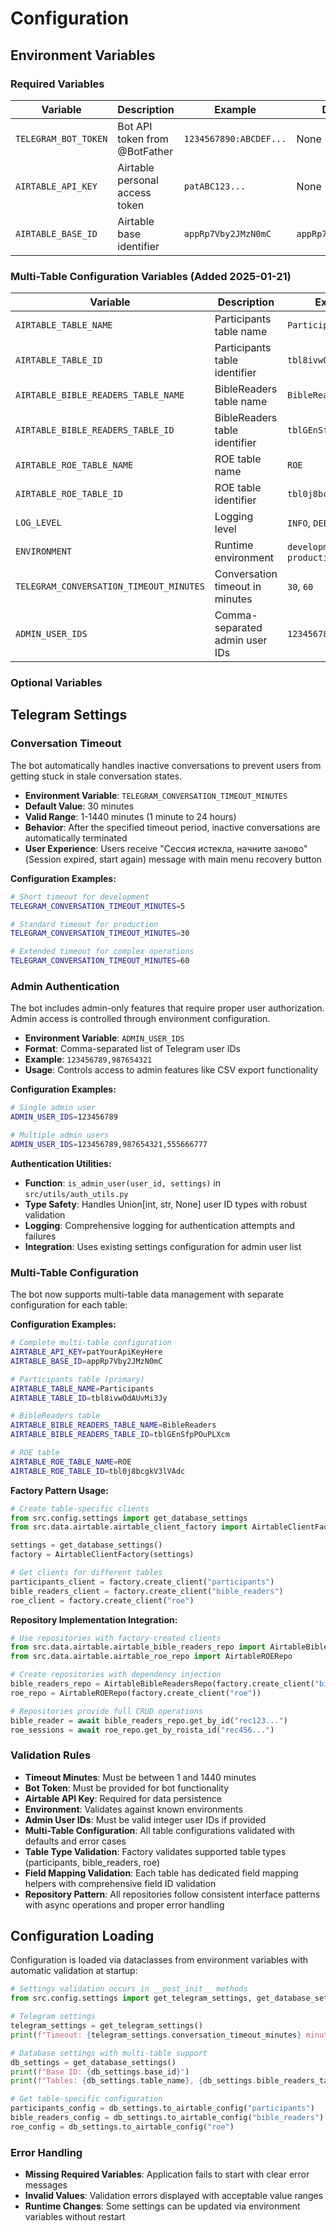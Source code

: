 # Configuration

## Environment Variables

### Required Variables

| Variable | Description | Example | Default |
|----------|-------------|---------|---------|
| `TELEGRAM_BOT_TOKEN` | Bot API token from @BotFather | `1234567890:ABCDEF...` | None |
| `AIRTABLE_API_KEY` | Airtable personal access token | `patABC123...` | None |
| `AIRTABLE_BASE_ID` | Airtable base identifier | `appRp7Vby2JMzN0mC` | `appRp7Vby2JMzN0mC` |

### Multi-Table Configuration Variables (Added 2025-01-21)

| Variable | Description | Example | Default |
|----------|-------------|---------|---------|
| `AIRTABLE_TABLE_NAME` | Participants table name | `Participants` | `Participants` |
| `AIRTABLE_TABLE_ID` | Participants table identifier | `tbl8ivwOdAUvMi3Jy` | `tbl8ivwOdAUvMi3Jy` |
| `AIRTABLE_BIBLE_READERS_TABLE_NAME` | BibleReaders table name | `BibleReaders` | `BibleReaders` |
| `AIRTABLE_BIBLE_READERS_TABLE_ID` | BibleReaders table identifier | `tblGEnSfpPOuPLXcm` | `tblGEnSfpPOuPLXcm` |
| `AIRTABLE_ROE_TABLE_NAME` | ROE table name | `ROE` | `ROE` |
| `AIRTABLE_ROE_TABLE_ID` | ROE table identifier | `tbl0j8bcgkV3lVAdc` | `tbl0j8bcgkV3lVAdc` |
| `LOG_LEVEL` | Logging level | `INFO`, `DEBUG`, `WARNING` | `INFO` |
| `ENVIRONMENT` | Runtime environment | `development`, `production` | `development` |
| `TELEGRAM_CONVERSATION_TIMEOUT_MINUTES` | Conversation timeout in minutes | `30`, `60` | `30` |
| `ADMIN_USER_IDS` | Comma-separated admin user IDs | `123456789,987654321` | None |

### Optional Variables

## Telegram Settings

### Conversation Timeout

The bot automatically handles inactive conversations to prevent users from getting stuck in stale conversation states.

- **Environment Variable**: `TELEGRAM_CONVERSATION_TIMEOUT_MINUTES`
- **Default Value**: 30 minutes
- **Valid Range**: 1-1440 minutes (1 minute to 24 hours)
- **Behavior**: After the specified timeout period, inactive conversations are automatically terminated
- **User Experience**: Users receive "Сессия истекла, начните заново" (Session expired, start again) message with main menu recovery button

**Configuration Examples:**
```bash
# Short timeout for development
TELEGRAM_CONVERSATION_TIMEOUT_MINUTES=5

# Standard timeout for production
TELEGRAM_CONVERSATION_TIMEOUT_MINUTES=30

# Extended timeout for complex operations
TELEGRAM_CONVERSATION_TIMEOUT_MINUTES=60
```

### Admin Authentication

The bot includes admin-only features that require proper user authorization. Admin access is controlled through environment configuration.

- **Environment Variable**: `ADMIN_USER_IDS`
- **Format**: Comma-separated list of Telegram user IDs
- **Example**: `123456789,987654321`
- **Usage**: Controls access to admin features like CSV export functionality

**Configuration Examples:**
```bash
# Single admin user
ADMIN_USER_IDS=123456789

# Multiple admin users
ADMIN_USER_IDS=123456789,987654321,555666777
```

**Authentication Utilities:**
- **Function**: `is_admin_user(user_id, settings)` in `src/utils/auth_utils.py`
- **Type Safety**: Handles Union[int, str, None] user ID types with robust validation
- **Logging**: Comprehensive logging for authentication attempts and failures
- **Integration**: Uses existing settings configuration for admin user list

### Multi-Table Configuration

The bot now supports multi-table data management with separate configuration for each table:

**Configuration Examples:**
```bash
# Complete multi-table configuration
AIRTABLE_API_KEY=patYourApiKeyHere
AIRTABLE_BASE_ID=appRp7Vby2JMzN0mC

# Participants table (primary)
AIRTABLE_TABLE_NAME=Participants
AIRTABLE_TABLE_ID=tbl8ivwOdAUvMi3Jy

# BibleReaders table
AIRTABLE_BIBLE_READERS_TABLE_NAME=BibleReaders
AIRTABLE_BIBLE_READERS_TABLE_ID=tblGEnSfpPOuPLXcm

# ROE table
AIRTABLE_ROE_TABLE_NAME=ROE
AIRTABLE_ROE_TABLE_ID=tbl0j8bcgkV3lVAdc
```

**Factory Pattern Usage:**
```python
# Create table-specific clients
from src.config.settings import get_database_settings
from src.data.airtable.airtable_client_factory import AirtableClientFactory

settings = get_database_settings()
factory = AirtableClientFactory(settings)

# Get clients for different tables
participants_client = factory.create_client("participants")
bible_readers_client = factory.create_client("bible_readers")
roe_client = factory.create_client("roe")
```

**Repository Implementation Integration:**
```python
# Use repositories with factory-created clients
from src.data.airtable.airtable_bible_readers_repo import AirtableBibleReadersRepo
from src.data.airtable.airtable_roe_repo import AirtableROERepo

# Create repositories with dependency injection
bible_readers_repo = AirtableBibleReadersRepo(factory.create_client("bible_readers"))
roe_repo = AirtableROERepo(factory.create_client("roe"))

# Repositories provide full CRUD operations
bible_reader = await bible_readers_repo.get_by_id("rec123...")
roe_sessions = await roe_repo.get_by_roista_id("rec456...")
```

### Validation Rules

- **Timeout Minutes**: Must be between 1 and 1440 minutes
- **Bot Token**: Must be provided for bot functionality
- **Airtable API Key**: Required for data persistence
- **Environment**: Validates against known environments
- **Admin User IDs**: Must be valid integer user IDs if provided
- **Multi-Table Configuration**: All table configurations validated with defaults and error cases
- **Table Type Validation**: Factory validates supported table types (participants, bible_readers, roe)
- **Field Mapping Validation**: Each table has dedicated field mapping helpers with comprehensive field ID validation
- **Repository Pattern**: All repositories follow consistent interface patterns with async operations and proper error handling

## Configuration Loading

Configuration is loaded via dataclasses from environment variables with automatic validation at startup:

```python
# Settings validation occurs in __post_init__ methods
from src.config.settings import get_telegram_settings, get_database_settings

# Telegram settings
telegram_settings = get_telegram_settings()
print(f"Timeout: {telegram_settings.conversation_timeout_minutes} minutes")

# Database settings with multi-table support
db_settings = get_database_settings()
print(f"Base ID: {db_settings.base_id}")
print(f"Tables: {db_settings.table_name}, {db_settings.bible_readers_table_name}, {db_settings.roe_table_name}")

# Get table-specific configuration
participants_config = db_settings.to_airtable_config("participants")
bible_readers_config = db_settings.to_airtable_config("bible_readers")
roe_config = db_settings.to_airtable_config("roe")
```

### Error Handling

- **Missing Required Variables**: Application fails to start with clear error messages
- **Invalid Values**: Validation errors displayed with acceptable value ranges
- **Runtime Changes**: Some settings can be updated via environment variables without restart